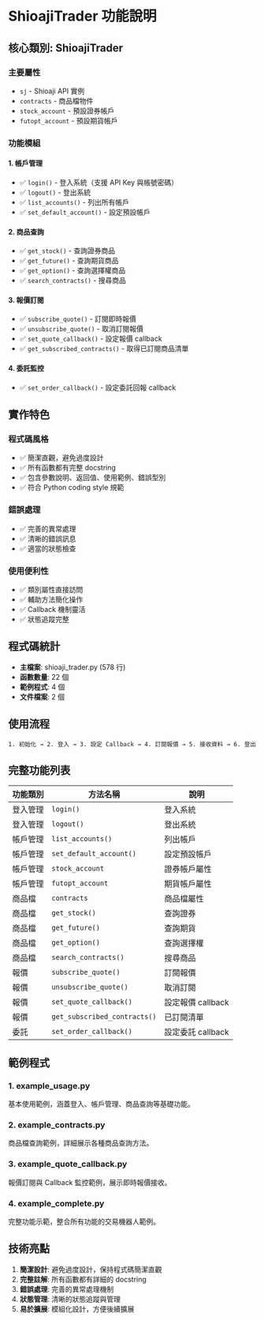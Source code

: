 # ShioajiTrader 功能說明

## 核心類別: ShioajiTrader

### 主要屬性
- `sj` - Shioaji API 實例
- `contracts` - 商品檔物件
- `stock_account` - 預設證券帳戶
- `futopt_account` - 預設期貨帳戶

### 功能模組

#### 1. 帳戶管理
- ✅ `login()` - 登入系統（支援 API Key 與帳號密碼）
- ✅ `logout()` - 登出系統
- ✅ `list_accounts()` - 列出所有帳戶
- ✅ `set_default_account()` - 設定預設帳戶

#### 2. 商品查詢
- ✅ `get_stock()` - 查詢證券商品
- ✅ `get_future()` - 查詢期貨商品
- ✅ `get_option()` - 查詢選擇權商品
- ✅ `search_contracts()` - 搜尋商品

#### 3. 報價訂閱
- ✅ `subscribe_quote()` - 訂閱即時報價
- ✅ `unsubscribe_quote()` - 取消訂閱報價
- ✅ `set_quote_callback()` - 設定報價 callback
- ✅ `get_subscribed_contracts()` - 取得已訂閱商品清單

#### 4. 委託監控
- ✅ `set_order_callback()` - 設定委託回報 callback

## 實作特色

### 程式碼風格
- ✅ 簡潔直觀，避免過度設計
- ✅ 所有函數都有完整 docstring
- ✅ 包含參數說明、返回值、使用範例、錯誤型別
- ✅ 符合 Python coding style 規範

### 錯誤處理
- ✅ 完善的異常處理
- ✅ 清晰的錯誤訊息
- ✅ 適當的狀態檢查

### 使用便利性
- ✅ 類別屬性直接訪問
- ✅ 輔助方法簡化操作
- ✅ Callback 機制靈活
- ✅ 狀態追蹤完整

## 程式碼統計

- **主檔案**: shioaji_trader.py (578 行)
- **函數數量**: 22 個
- **範例程式**: 4 個
- **文件檔案**: 2 個

## 使用流程

```
1. 初始化 → 2. 登入 → 3. 設定 Callback → 4. 訂閱報價 → 5. 接收資料 → 6. 登出
```

## 完整功能列表

| 功能類別 | 方法名稱 | 說明 |
|---------|---------|------|
| 登入管理 | `login()` | 登入系統 |
| 登入管理 | `logout()` | 登出系統 |
| 帳戶管理 | `list_accounts()` | 列出帳戶 |
| 帳戶管理 | `set_default_account()` | 設定預設帳戶 |
| 帳戶管理 | `stock_account` | 證券帳戶屬性 |
| 帳戶管理 | `futopt_account` | 期貨帳戶屬性 |
| 商品檔 | `contracts` | 商品檔屬性 |
| 商品檔 | `get_stock()` | 查詢證券 |
| 商品檔 | `get_future()` | 查詢期貨 |
| 商品檔 | `get_option()` | 查詢選擇權 |
| 商品檔 | `search_contracts()` | 搜尋商品 |
| 報價 | `subscribe_quote()` | 訂閱報價 |
| 報價 | `unsubscribe_quote()` | 取消訂閱 |
| 報價 | `set_quote_callback()` | 設定報價 callback |
| 報價 | `get_subscribed_contracts()` | 已訂閱清單 |
| 委託 | `set_order_callback()` | 設定委託 callback |

## 範例程式

### 1. example_usage.py
基本使用範例，涵蓋登入、帳戶管理、商品查詢等基礎功能。

### 2. example_contracts.py
商品檔查詢範例，詳細展示各種商品查詢方法。

### 3. example_quote_callback.py
報價訂閱與 Callback 監控範例，展示即時報價接收。

### 4. example_complete.py
完整功能示範，整合所有功能的交易機器人範例。

## 技術亮點

1. **簡潔設計**: 避免過度設計，保持程式碼簡潔直觀
2. **完整註解**: 所有函數都有詳細的 docstring
3. **錯誤處理**: 完善的異常處理機制
4. **狀態管理**: 清晰的狀態追蹤與管理
5. **易於擴展**: 模組化設計，方便後續擴展

